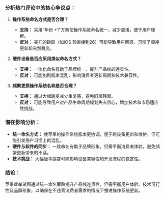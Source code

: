 ### 分析热门评论中的核心争议点：

1. **操作系统命名方式是否合理？**
   - **支持：** 采用“年份 +1”方案使操作系统命名统一，减少混淆，便于用户理解。
   - **反对：** 突兀的跳跃（如iOS 19直接到26）可能导致用户困惑，习惯了顺序更新却突然跳变。

2. **硬件设备是否应采用类似命名方式？**
   - **支持：** 一体化命名有助于品牌统一，提升产品线的连贯性。
   - **反对：** 可能加剧版本混乱，影响消费者更新周期和技术兼容性。

3. **频繁更换操作系统名称是否合理？**
   - **支持：** 通过大幅跳变减少重复感，避免旧版残留。
   - **反对：** 可能导致用户对产品生命周期规划失去信心，增加技术和市场适应性挑战。

### 潜在影响分析：

- **统一命名方式：** 使苹果的操作系统版本更协调，便于跨设备更新和维护，但可能引发用户习惯上的混乱。
- **硬件与软件的同步：** 一致命名有助于品牌形象，但需平衡消费者体验，避免频繁更新带来的不适。
- **技术挑战：** 大幅版本跳变可能影响设备兼容性和开发流程的稳定性。

### 结论：
苹果此举试图通过统一命名策略提升产品线连贯性，但需平衡用户体验、技术可行性及品牌形象，以确保在不违背消费者需求的情况下推进操作系统更新。